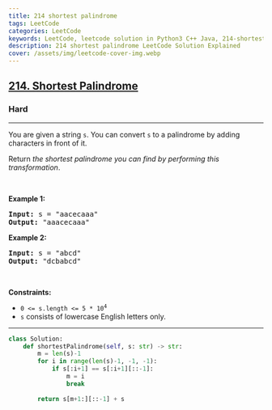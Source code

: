 ```yaml
---
title: 214 shortest palindrome
tags: LeetCode
categories: LeetCode
keywords: LeetCode, leetcode solution in Python3 C++ Java, 214-shortest-palindrome solution
description: 214 shortest palindrome LeetCode Solution Explained
cover: /assets/img/leetcode-cover-img.webp
---
```





<h2><a href="https://leetcode.com/problems/shortest-palindrome/">214. Shortest Palindrome</a></h2><h3>Hard</h3><hr><div><p>You are given a string <code>s</code>. You can convert <code>s</code> to a palindrome by adding characters in front of it.</p>

<p>Return <em>the shortest palindrome you can find by performing this transformation</em>.</p>

<p>&nbsp;</p>
<p><strong>Example 1:</strong></p>
<pre><strong>Input:</strong> s = "aacecaaa"
<strong>Output:</strong> "aaacecaaa"
</pre><p><strong>Example 2:</strong></p>
<pre><strong>Input:</strong> s = "abcd"
<strong>Output:</strong> "dcbabcd"
</pre>
<p>&nbsp;</p>
<p><strong>Constraints:</strong></p>

<ul>
	<li><code>0 &lt;= s.length &lt;= 5 * 10<sup>4</sup></code></li>
	<li><code>s</code> consists of lowercase English letters only.</li>
</ul>
</div>

---




```python
class Solution:
    def shortestPalindrome(self, s: str) -> str:
        m = len(s)-1
        for i in range(len(s)-1, -1, -1):
            if s[:i+1] == s[:i+1][::-1]:
                m = i
                break
        
        return s[m+1:][::-1] + s
```
